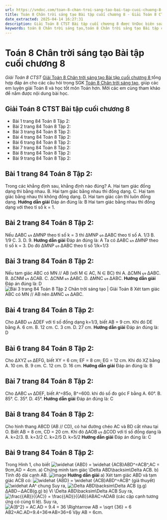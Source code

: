 ```yaml
---
url: https://vndoc.com/toan-8-chan-troi-sang-tao-bai-tap-cuoi-chuong-8-325079
title: Toán 8 Chân trời sáng tạo Bài tập cuối chương 8 - Giải Toán 8 CTST - VnDoc.com
date_extracted: 2025-04-14 16:27:31
description: Giải Toán 8 CTST Bài tập cuối chương 8 được VnDoc biên soạn lời giải nhằm giúp các em nắm được nội dung được học trong bài, luyện giải Toán 8 hiệu quả.
keywords: toán 8 Chân trời sáng tạo,toán 8 Chân trời sáng tạo Bài tập cuối chương 8,toán lớp 8 Chân trời sáng tạo,giải toán 8 Chân trời sáng tạo,giải sgk toán 8 Chân trời sáng tạo,sgk toán 8 Chân trời sáng tạo,sách giáo khoa toán 8 Chân trời sáng tạo,toán 8 Bài tập cuối chương 8,giải toán 8 ctst,giải toán 8 Bài tập cuối chương 8
---
```


# Toán 8 Chân trời sáng tạo Bài tập cuối chương 8
 _Giải Toán 8 CTST_
[Giải Toán 8 Chân trời sáng tạo Bài tập cuối chương 8 ](<https://vndoc.com/toan-8-chan-troi-sang-tao-bai-tap-cuoi-chuong-8-325079>)tổng hợp đáp án cho các câu hỏi trong SGK [Toán 8 Chân trời sáng tạo,](<https://vndoc.com/toan-8-chan-troi-sang-tao>) giúp các em luyện giải Toán 8 và học tốt môn Toán hơn. Mời các em cùng tham khảo để nắm được nội dung bài học.
## Giải Toán 8 CTST Bài tập cuối chương 8
  * Bài 1 trang 84 Toán 8 Tập 2:
  * Bài 2 trang 84 Toán 8 Tập 2:
  * Bài 3 trang 84 Toán 8 Tập 2:
  * Bài 4 trang 84 Toán 8 Tập 2:
  * Bài 6 trang 84 Toán 8 Tập 2:
  * Bài 7 trang 84 Toán 8 Tập 2:
  * Bài 8 trang 84 Toán 8 Tập 2:
  * Bài 9 trang 84 Toán 8 Tập 2:

## Bài 1 trang 84 Toán 8 Tập 2:
Trong các khẳng định sau, khẳng định nào đúng?
A. Hai tam giác đồng dạng thì bằng nhau.
B. Hai tam giác bằng nhau thì đồng dạng.
C. Hai tam giác bằng nhau thì không đồng dạng.
D. Hai tam giác cân thì luôn đồng dạng.
**Hướng dẫn giải**
Đáp án đúng là: B
Hai tam giác bằng nhau thì đồng dạng với theo tỉ số k = 1.
## Bài 2 trang 84 Toán 8 Tập 2:
Nếu ΔABC ᔕ ΔMNP theo tỉ số k = 3 thì ΔMNP ᔕ ΔABC theo tỉ số
A. 1/3
B. 1/9
C. 3.
D. 9.
**Hướng dẫn giải**
Đáp án đúng là: A
Ta có ΔABC ᔕ ΔMNP theo tỉ số k = 3.
Do đó ΔMNP ᔕ ΔABC theo tỉ số 1/k=1/3
## Bài 3 trang 84 Toán 8 Tập 2:
Nếu tam giác ABC có MN // AB \(với M ∈ AC, N ∈ BC\) thì
A. ΔCMN ᔕ ΔABC.
B. ΔCNM ᔕ ΔCAB.
C. ΔCNM ᔕ ΔABC.
D. ΔMNC ᔕ ΔABC.
**Hướng dẫn giải**
Đáp án đúng là: D
![Bài 3 trang 84 Toán 8 Tập 2 Chân trời sáng tạo | Giải Toán 8](https://i.vdoc.vn/data/image/2024/07/25/bai-3-trang-84-toan-lop-8-tap-2a.png)
Xét tam giác ABC có MN // AB nên ΔMNC ᔕ ΔABC.
## Bài 4 trang 84 Toán 8 Tập 2:
Cho ΔABD ᔕ ΔDEF với tỉ số đồng dạng k=1/3, biết AB = 9 cm. Khi đó DE bằng
A. 6 cm.
B. 12 cm.
C. 3 cm.
D. 27 cm.
**Hướng dẫn giải**
Đáp án đúng là: D
## Bài 6 trang 84 Toán 8 Tập 2:
Cho ΔXYZ ᔕ ΔEFG, biết XY = 6 cm; EF = 8 cm; EG = 12 cm. Khi đó XZ bằng
A. 10 cm.
B. 9 cm.
C. 12 cm.
D. 16 cm.
**Hướng dẫn giải**
Đáp án đúng là: B
## Bài 7 trang 84 Toán 8 Tập 2:
Cho ΔABC ᔕ ΔDEF, biết A^=85o, B^=600. khi đó số đo góc F bằng
A. 60°.
B. 85°.
C. 35°.
D. 45°.
**Hướng dẫn giải**
Đáp án đúng là: C
## Bài 8 trang 84 Toán 8 Tập 2:
Cho hình thang ABCD \(AB // CD\), có hai đường chéo AC và BD cắt nhau tại O. Biết AB = 8 cm, CD = 20 cm. Khi đó ΔAOB ᔕ ΔCOD với tỉ số đồng dạng là
A. k=2/3.
B. k=3/2
C. k=2/5
D. k=5/2
**Hướng dẫn giải**
Đáp án đúng là: C
## **Bài 9 trang 84 Toán 8 Tập 2:**
Trong Hình 1, cho biết ![\\widehat {ABD} = \\widehat {ACB}](https://i.vdoc.vn/data/image/blank.png)ABD^=ACB^,AC = 9cm,AD = 4cm.
a\) Chứng minh tam giác \Delta ABD\backsim\Delta ACB.
b\) Tính độ dài cạnh AB.
![image](https://i.vdoc.vn/data/image/2024/07/25/1-19.png)
**Hướng dẫn giải**
a\) Xét tam giác ABD và tam giác ACB có:
![\\widehat {ABD} = \\widehat {ACB}](https://i.vdoc.vn/data/image/blank.png)ABD^=ACB^ \(giả thuyết\)
![\\widehat A](https://i.vdoc.vn/data/image/blank.png)A^ chung
Suy ra, ![\\Delta ABD\\backsim\\Delta ACB \(g.g\)](https://i.vdoc.vn/data/image/blank.png)ΔABD∽ΔACB\(g.g\)
b\) Vì \Delta ABD\backsim\Delta ACB
Suy ra, ![\\frac{{AB}}{{AC}} = \\frac{{AD}}{{AB}}](https://i.vdoc.vn/data/image/blank.png)ABAC=ADAB \(các cặp cạnh tương ứng có cùng tỉ lệ\).
Suy ra, ![A{B^2} = AC.AD = 9.4 = 36 \\Rightarrow AB = \\sqrt {36} = 6](https://i.vdoc.vn/data/image/blank.png)AB2=AC.AD=9.4=36⇒AB=36=6
Vậy AB = 6cm.
## 
